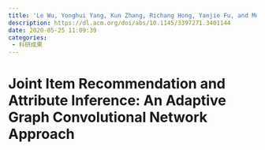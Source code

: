```yaml
---
title: 'Le Wu, Yonghui Yang, Kun Zhang, Richang Hong, Yanjie Fu, and Meng Wang. 2020. Joint Item Recommendation and Attribute Inference: An Adaptive Graph Convolutional Network Approach. In Proceedings of the 43rd International ACM SIGIR Conference on Research and Development in Information Retrieval (SIGIR '20). Association for Computing Machinery, New York, NY, USA, 679–688.'
description: https://dl.acm.org/doi/abs/10.1145/3397271.3401144
date: 2020-05-25 11:09:39
categories:
 - 科研成果
---
```

# Joint Item Recommendation and Attribute Inference: An Adaptive Graph Convolutional Network Approach